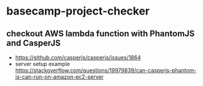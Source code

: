 # basecamp-project-checker

## checkout AWS lambda function with PhantomJS and CasperJS
- https://github.com/casperjs/casperjs/issues/1864
- server setup example https://stackoverflow.com/questions/19979839/can-casperjs-phantom-js-can-run-on-amazon-ec2-server
